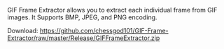 GIF Frame Extractor allows you to extract each individual frame from GIF images.
It Supports BMP, JPEG, and PNG encoding.

Download: 
https://github.com/chessgod101/GIF-Frame-Extractor/raw/master/Release/GIFFrameExtractor.zip
